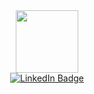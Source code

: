 <div id="header" align="center">
  <img src="https://media.giphy.com/media/v1.Y2lkPTc5MGI3NjExaTd0bmtlYmg0dzI2ZzFoN21lb2FhZXI0emcybjduMXJrdGV3ZGV5bSZlcD12MV9pbnRlcm5hbF9naWZfYnlfaWQmY3Q9Zw/fByehYIrOIzO8XolJK/giphy.gif" width="100"/>
</div>
<div id="badges" align="center">
  <a href="www.linkedin.com/in/mikel-soria">
    <img src="https://img.shields.io/badge/LinkedIn-blue?style=for-the-badge&logo=linkedin&logoColor=white" alt="LinkedIn Badge"/>
  </a>
</div>
<!--
### Hi there 👋 I'm Mikel
**msKaleb/msKaleb** is a ✨ _special_ ✨ repository because its `README.md` (this file) appears on your GitHub profile.

Here are some ideas to get you started:

- 🔭 I’m currently working on ...
- 🌱 I’m currently learning ...
- 👯 I’m looking to collaborate on ...
- 🤔 I’m looking for help with ...
- 💬 Ask me about ...
- 📫 How to reach me: ...
- 😄 Pronouns: ...
- ⚡ Fun fact: ...
-->
